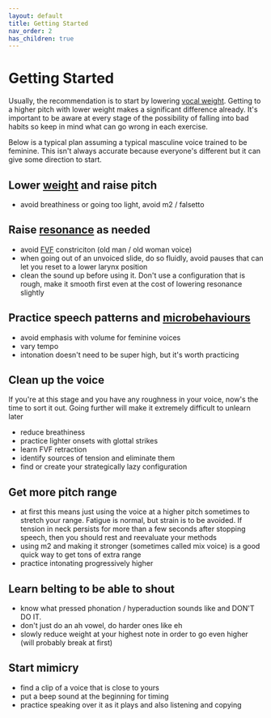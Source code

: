 ```yaml
---
layout: default
title: Getting Started
nav_order: 2
has_children: true
---
```


# Getting Started
Usually, the recommendation is to start by lowering [vocal weight](/wiki/pages/vocal-weight). Getting to a higher pitch with lower weight makes a significant difference already.
It's important to be aware at every stage of the possibility of falling into bad habits so keep in mind what can go wrong in each exercise.

Below is a typical plan assuming a typical masculine voice trained to be feminine. This isn't always accurate because everyone's different but it can give some direction to start.

## Lower [weight](/wiki/pages/vocal-weight) and raise pitch
- avoid breathiness or going too light, avoid m2 / falsetto

## Raise [resonance](/wiki/pages/resonance) as needed
- avoid [FVF](/wiki/pages/clarity/FVF) constriciton (old man / old woman voice)
- when going out of an unvoiced slide, do so fluidly, avoid pauses that can let you reset to a lower larynx position
- clean the sound up before using it. Don't use a configuration that is rough, make it smooth first even at the cost of lowering resonance slightly

## Practice speech patterns and [microbehaviours](/wiki/pages/microbehaviours)
- avoid emphasis with volume for feminine voices
- vary tempo
- intonation doesn't need to be super high, but it's worth practicing

## Clean up the voice

If you're at this stage and you have any roughness in your voice, now's the time to sort it out. Going further will make it extremely difficult to unlearn later

- reduce breathiness
- practice lighter onsets with glottal strikes
- learn FVF retraction
- identify sources of tension and eliminate them
- find or create your strategically lazy configuration

## Get more pitch range
- at first this means just using the voice at a higher pitch sometimes to stretch your range. Fatigue is normal, but strain is to be avoided. If tension in neck persists for more than a few seconds after stopping speech, then you should rest and reevaluate your methods
- using m2 and making it stronger (sometimes called mix voice) is a good quick way to get tons of extra range
- practice intonating progressively higher

## Learn belting to be able to shout
- know what pressed phonation / hyperaduction sounds like and DON'T DO IT.
- don't just do an ah vowel, do harder ones like eh
- slowly reduce weight at your highest note in order to go even higher (will probably break at first)

## Start mimicry
- find a clip of a voice that is close to yours
- put a beep sound at the beginning for timing
- practice speaking over it as it plays and also listening and copying
